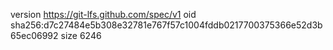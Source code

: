 version https://git-lfs.github.com/spec/v1
oid sha256:d7c27484e5b308e32781e767f57c1004fddb0217700375366e52d3b65ec06992
size 6246

